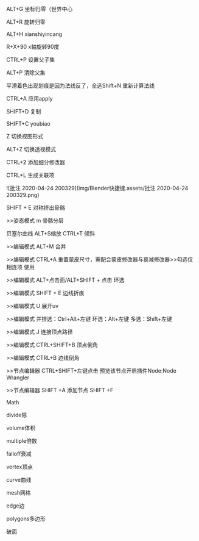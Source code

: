 ALT+G  坐标归零（世界中心

ALT+R  旋转归零

ALT+H  xianshiyincang

R+X+90  x轴旋转90度

CTRL+P  设置父子集

ALT+P  清除父集

平滑着色出现划痕是因为法线反了，全选Shift+N   重新计算法线

CTRL+A  应用apply

SHIFT+D  复制  

SHIFT+C  youbiao

Z  切换视图形式

ALT+Z  切换透视模式

CTRL+2  添加细分修改器

CTRL+L  生成关联项

![批注 2020-04-24 200329](img/Blender快捷键.assets/批注 2020-04-24 200329.png)

SHIFT + E 对称挤出骨骼

\>>姿态模式  m 骨骼分层

贝塞尔曲线   ALT+S缩放   CTRL+T  倾斜

\>>编辑模式   ALT+M  合并

\>>编辑模式   CTRL+A   重置蒙皮尺寸，需配合蒙皮修改器与衰减修改器>>勾选仅相连项  使用

\>>编辑模式   ALT+点击面/ALT+SHIFT + 点击   环选

\>>编辑模式  SHIFT + E   边线折痕

\>>编辑模式  U   展开uv  

\>>编辑模式  并排选：Ctrl+Alt+左键 环选：Alt+左键 多选：Shift+左键

\>>编辑模式  J  连接顶点路径

\>>编辑模式  CTRL+SHIFT+B  顶点倒角

\>>编辑模式  CTRL+B  边线倒角

\>>节点编辑器  CTRL+SHIFT+左键点击   预览该节点开启插件Node:Node Wrangler

\>>节点编辑器  SHIFT +A 添加节点  SHIFT +F 

Math

divide除

volume体积

multiple倍数

falloff衰减

vertex顶点

curve曲线

mesh网格

edge边

polygons多边形

破面